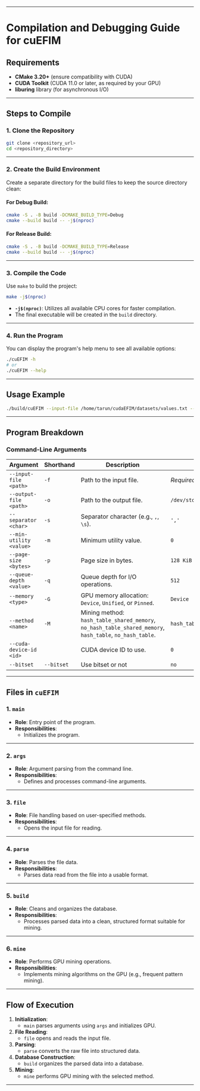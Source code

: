 
---

# **Compilation and Debugging Guide for cuEFIM**

## **Requirements**
- **CMake 3.20+** (ensure compatibility with CUDA)
- **CUDA Toolkit** (CUDA 11.0 or later, as required by your GPU)
- **liburing** library (for asynchronous I/O)

---

## **Steps to Compile**

### **1. Clone the Repository**
```bash
git clone <repository_url>
cd <repository_directory>
```

---

### **2. Create the Build Environment**
Create a separate directory for the build files to keep the source directory clean:

#### For Debug Build:
```bash
cmake -S . -B build -DCMAKE_BUILD_TYPE=Debug
cmake --build build -- -j$(nproc)
```

#### For Release Build:
```bash
cmake -S . -B build -DCMAKE_BUILD_TYPE=Release
cmake --build build -- -j$(nproc)
```

---

### **3. Compile the Code**
Use `make` to build the project:

```bash
make -j$(nproc)
```

- **`-j$(nproc)`**: Utilizes all available CPU cores for faster compilation.
- The final executable will be created in the `build` directory.

---

### **4. Run the Program**
You can display the program's help menu to see all available options:

```bash
./cuEFIM -h
# or
./cuEFIM --help
```

---

## **Usage Example**

```bash
./build/cuEFIM --input-file /home/tarun/cudaEFIM/datasets/values.txt --output-file /dev/stdout --seperator \\s --min-utility 30 --page-size 128 --queue-depth 32  --memory Device --method hash_table
```

---

## **Program Breakdown**

### **Command-Line Arguments**
| Argument                 | Shorthand | Description                                                 | Default              |
|--------------------------|-----------|-------------------------------------------------------------|----------------------|
| `--input-file <path>`    | `-f`      | Path to the input file.                                     | *Required*          |
| `--output-file <path>`   | `-o`      | Path to the output file.                                    | `/dev/stdout`        |
| `--separator <char>`     | `-s`      | Separator character (e.g., `,`, `\s`).                     | `','`               |
| `--min-utility <value>`  | `-m`      | Minimum utility value.                                      | `0`                 |
| `--page-size <bytes>`    | `-p`      | Page size in bytes.                                         | `128 KiB`           |
| `--queue-depth <value>`  | `-q`      | Queue depth for I/O operations.                            | `512`               |
| `--memory <type>`        | `-G`      | GPU memory allocation: `Device`, `Unified`, or `Pinned`.    | `Device`            |
| `--method <name>`        | `-M`      | Mining method: `hash_table_shared_memory`, `no_hash_table_shared_memory`, `hash_table`, `no_hash_table`. | `hash_table_shared_memory` |
| `--cuda-device-id <id>`  |           | CUDA device ID to use.                                      | `0`                 |
| `--bitset`               |`--bitset` | Use bitset or not                                           | `no`                |S

---

## **Files in `cuEFIM`**

### **1. `main`**
- **Role**: Entry point of the program.
- **Responsibilities**:
  - Initializes the program.

---

### **2. `args`**
- **Role**: Argument parsing from the command line.
- **Responsibilities**:
  - Defines and processes command-line arguments.

---

### **3. `file`**
- **Role**: File handling based on user-specified methods.
- **Responsibilities**:
  - Opens the input file for reading.

---

### **4. `parse`**
- **Role**: Parses the file data.
- **Responsibilities**:
  - Parses data read from the file into a usable format.

---

### **5. `build`**
- **Role**: Cleans and organizes the database.
- **Responsibilities**:
  - Processes parsed data into a clean, structured format suitable for mining.

---

### **6. `mine`**
- **Role**: Performs GPU mining operations.
- **Responsibilities**:
  - Implements mining algorithms on the GPU (e.g., frequent pattern mining).

---

## **Flow of Execution**

1. **Initialization**:
   - `main` parses arguments using `args` and initializes GPU.
2. **File Reading**:
   - `file` opens and reads the input file.
3. **Parsing**:
   - `parse` converts the raw file into structured data.
4. **Database Construction**:
   - `build` organizes the parsed data into a database.
5. **Mining**:
   - `mine` performs GPU mining with the selected method.

---
